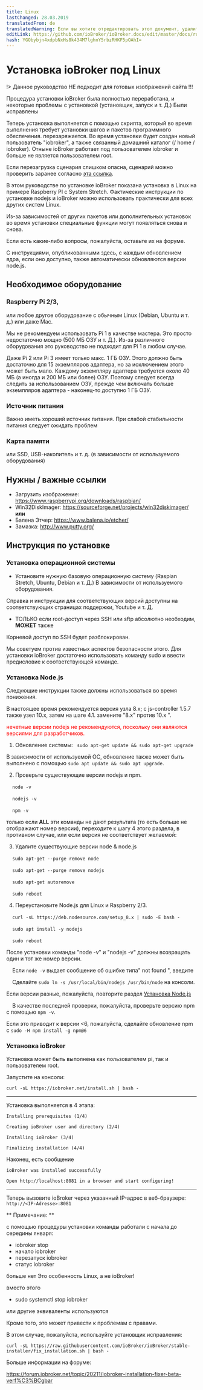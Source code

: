 ```yaml
---
title: Linux
lastChanged: 28.03.2019
translatedFrom: de
translatedWarning: Если вы хотите отредактировать этот документ, удалите поле «translationFrom», в противном случае этот документ будет снова автоматически переведен
editLink: https://github.com/ioBroker/ioBroker.docs/edit/master/docs/ru/install/linux.md
hash: YGObybjn4xdpbNxHs8k434M7lghnY5rbzRHKF5pOAhI=
---
```

# Установка ioBroker под Linux
!> Данное руководство НЕ подходит для готовых изображений сайта !!!

Процедура установки ioBroker была полностью переработана, и некоторые проблемы с установкой (установщик, запуск и т. Д.) Были исправлены

Теперь установка выполняется с помощью скрипта, который во время выполнения требует установки шагов и пакетов программного обеспечения. перезаряжается. Во время установки будет создан новый пользователь "iobroker", а также связанный домашний каталог (/ home / iobroker). Отныне ioBroker работает под пользователем iobroker и больше не является пользователем root.

Если перезагрузка сценария слишком опасна, сценарий можно проверить заранее согласно [эта ссылка](https://raw.githubusercontent.com/ioBroker/ioBroker/stable-installer/installer.sh).

В этом руководстве по установке ioBroker показана установка в Linux на примере Raspberry PI с System Stretch. Фактические инструкции по установке nodejs и ioBroker можно использовать практически для всех других систем Linux.

Из-за зависимостей от других пакетов или дополнительных установок во время установки специальные функции могут появляться снова и снова.

Если есть какие-либо вопросы, пожалуйста, оставьте их на форуме.

С инструкциями, опубликованными здесь, с каждым обновлением ядра, если оно доступно, также автоматически обновляются версии node.js.

## Необходимое оборудование
### Raspberry Pi 2/3,
или любое другое оборудование с обычным Linux (Debian, Ubuntu и т. д.) или даже Mac.

Мы не рекомендуем использовать Pi 1 в качестве мастера. Это просто недостаточно мощно (500 МБ ОЗУ и т. Д.). Из-за различного оборудования это руководство не подходит для Pi 1 в любом случае.

Даже Pi 2 или Pi 3 имеет только макс. 1 ГБ ОЗУ. Этого должно быть достаточно для 15 экземпляров адаптера, но за исключением этого может быть мало. Каждому экземпляру адаптера требуется около 40 МБ (а иногда и 200 МБ или более) ОЗУ. Поэтому следует всегда следить за использованием ОЗУ, прежде чем включать больше экземпляров адаптера - наконец-то доступно 1 ГБ ОЗУ.

### Источник питания
Важно иметь хороший источник питания. При слабой стабильности питания следует ожидать проблем

### Карта памяти
или SSD, USB-накопитель и т. д. (в зависимости от используемого оборудования)

## Нужны / важные ссылки
* Загрузить изображение: https://www.raspberrypi.org/downloads/raspbian/
* Win32DiskImager: https://sourceforge.net/projects/win32diskimager/ **или**
* Балена Этчер: https://www.balena.io/etcher/
* Замазка: http://www.putty.org/

## Инструкция по установке
### Установка операционной системы
* Установите нужную базовую операционную систему (Raspian Stretch, Ubuntu, Debian и т. Д.) В зависимости от используемого оборудования.

Справка и инструкции для соответствующих версий доступны на соответствующих страницах поддержки, Youtube и т. Д.

* ТОЛЬКО если root-доступ через SSH или sftp абсолютно необходим, **МОЖЕТ** также

Корневой доступ по SSH будет разблокирован.

Мы советуем против известных аспектов безопасности этого. Для установки ioBroker достаточно использовать команду sudo и ввести предисловие к соответствующей команде.

### Установка Node.js
Следующие инструкции также должны использоваться во время понижения.

В настоящее время рекомендуется версия узла 8.x; с js-controller 1.5.7 также узел 10.x, затем на шаге 4.1. замените "8.x" против 10.x ".

<span style="color:red">нечетные версии nodejs не рекомендуются, поскольку они являются версиями для разработчиков.</span>

1. Обновление системы: `` sudo apt-get update && sudo apt-get upgrade``

В зависимости от используемой ОС, обновление также может быть выполнено с помощью ``sudo apt update && sudo apt upgrade``.

2. Проверьте существующие версии nodejs и npm.

    ``node -v``

    ``nodejs -v``

    ``npm -v``

только если **ALL** эти команды не дают результата (то есть больше не отображают номер версии), переходите к шагу 4 этого раздела, в противном случае, или если версия не соответствует желаемой:

3. Удалите существующие версии node & node.js

    ``sudo apt-get --purge remove node``

    ``sudo apt-get --purge remove nodejs``

    ``sudo apt-get autoremove``

    ``sudo reboot``

4. Переустановите Node.js для Linux и Raspberry 2/3.

    ``curl -sL https://deb.nodesource.com/setup_8.x | sudo -E bash -``

    ``sudo apt install -y nodejs``

    ``sudo reboot``

После установки команды "node -v" и "nodejs -v" должны возвращать один и тот же номер версии.

    Если ``node -v`` выдает сообщение об ошибке типа" not found ", введите

    Сделайте ``sudo ln -s /usr/local/bin/nodejs /usr/bin/node`` на консоли.

Если версии разные, пожалуйста, повторите раздел [Установка Node.js](#installation-nodejs)

    В качестве последней проверки, пожалуйста, проверьте версию npm с помощью ``npm -v``.

Если это приводит к версии <6, пожалуйста, сделайте обновление npm с ``sudo -H npm install -g npm@6``

### Установка ioBroker
Установка может быть выполнена как пользователем pi, так и пользователем root.

Запустите на консоли:

``curl -sL https://iobroker.net/install.sh | bash -``

---

Установка выполняется в 4 этапа:

``Installing prerequisites (1/4)``

``Creating ioBroker user and directory (2/4)``

``Installing ioBroker (3/4)``

``Finalizing installation (4/4)``

Наконец, есть сообщение

``ioBroker was installed successfully``

``Open http://localhost:8081 in a browser and start configuring!``

---

Теперь вызовите ioBroker через указанный IP-адрес в веб-браузере: ``http://<IP-Adresse>:8081``

** Примечание: **

с помощью процедуры установки команды работали с начала до середины января:

* iobroker stop
* начало iobroker
* перезапуск iobroker
* статус iobroker

больше нет Это особенность Linux, а не ioBroker!

вместо этого

* sudo systemctl stop iobroker

или другие эквиваленты используются

Кроме того, это может привести к проблемам с правами.

В этом случае, пожалуйста, используйте установщик исправления:

``curl -sL https://raw.githubusercontent.com/ioBroker/ioBroker/stable-installer/fix_installation.sh | bash -``

Больше информации на форуме:

https://forum.iobroker.net/topic/20211/iobroker-installation-fixer-beta-verf%C3%BCgbar
